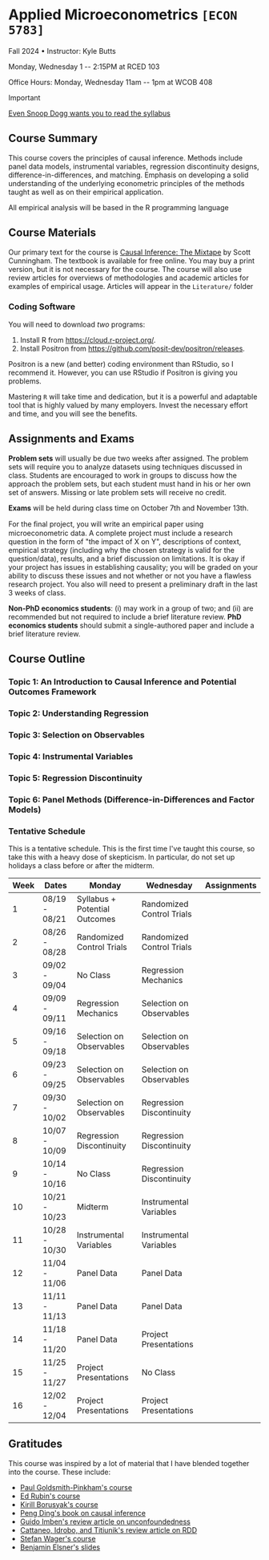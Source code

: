 # Applied Microeconometrics `[ECON 5783]`

Fall 2024 • Instructor: Kyle Butts

Monday, Wednesday 1 -- 2:15PM at RCED 103

Office Hours: Monday, Wednesday 11am -- 1pm at WCOB 408

> [!IMPORTANT]
> 
> [Even Snoop Dogg wants you to read the syllabus](https://www.cameo.com/recipient/5f2b392a0299b100202e624a)



## Course Summary

This course covers the principles of causal inference. Methods include panel data models, instrumental variables, regression discontinuity designs, difference-in-differences, and matching. Emphasis on developing a solid understanding of the underlying econometric principles of the methods taught as well as on their empirical application.

All empirical analysis will be based in the R programming language


## Course Materials

Our primary text for the course is [Causal Inference: The Mixtape](https://mixtape.scunning.com/) by Scott Cunningham. The textbook is available for free online. You may buy a print version, but it is not necessary for the course. The course will also use review articles for overviews of methodologies and academic articles for examples of empirical usage. Articles will appear in the `Literature/` folder


### Coding Software

You will need to download *two* programs:
1. Install R from <https://cloud.r-project.org/>.
2. Install Positron from <https://github.com/posit-dev/positron/releases>. 

Positron is a new (and better) coding environment than RStudio, so I recommend it. However, you can use RStudio if Positron is giving you problems.

Mastering `R` will take time and dedication, but it is a powerful and adaptable tool that is highly valued by many employers. Invest the necessary effort and time, and you will see the benefits.


## Assignments and Exams

**Problem sets** will usually be due two weeks after assigned. 
The problem sets will require you to analyze datasets using techniques discussed in class. 
Students are encouraged to work in groups to discuss how the approach the problem sets, but each student must hand in his or her own set of answers. 
Missing or late problem sets will receive no credit.

**Exams** will be held during class time on October 7th and November 13th.

For the ﬁnal project, you will write an empirical paper using microeconometric data. 
A complete project must include a research question in the form of "the impact of X on Y", descriptions of context, empirical strategy (including why the chosen strategy is valid for the question/data), results, and a brief discussion on limitations. 
It is okay if your project has issues in establishing causality; you will be graded on your ability to discuss these issues and not whether or not you have a flawless research project.
You also will need to present a preliminary draft in the last 3 weeks of class.

**Non-PhD economics students**: (i) may work in a group of two; and (ii) are recommended but not required to include a brief literature review.
**PhD economics students** should submit a single-authored paper and include a brief literature review.




## Course Outline

### Topic 1: An Introduction to Causal Inference and Potential Outcomes Framework


### Topic 2: Understanding Regression


### Topic 3: Selection on Observables


### Topic 4: Instrumental Variables


### Topic 5: Regression Discontinuity


### Topic 6: Panel Methods (Difference-in-Differences and Factor Models)






### Tentative Schedule

This is a tentative schedule. This is the first time I've taught this course, so take this with a heavy dose of skepticism. In particular, do not set up holidays a class before or after the midterm. 

<!-- Schedule -->
| Week | Dates | Monday | Wednesday | Assignments |
|----|----|----|----|----|
| 1 | 08/19 - 08/21 | Syllabus + Potential Outcomes | Randomized Control Trials |  |
| 2 | 08/26 - 08/28 | Randomized Control Trials | Randomized Control Trials |  |
| 3 | 09/02 - 09/04 | No Class | Regression Mechanics |  |
| 4 | 09/09 - 09/11 | Regression Mechanics | Selection on Observables |  |
| 5 | 09/16 - 09/18 | Selection on Observables | Selection on Observables |  |
| 6 | 09/23 - 09/25 | Selection on Observables | Selection on Observables |  |
| 7 | 09/30 - 10/02 | Selection on Observables | Regression Discontinuity |  |
| 8 | 10/07 - 10/09 | Regression Discontinuity | Regression Discontinuity |  |
| 9 | 10/14 - 10/16 | No Class | Regression Discontinuity |  |
| 10 | 10/21 - 10/23 | Midterm | Instrumental Variables |  |
| 11 | 10/28 - 10/30 | Instrumental Variables | Instrumental Variables |  |
| 12 | 11/04 - 11/06 | Panel Data | Panel Data |  |
| 13 | 11/11 - 11/13 | Panel Data | Panel Data |  |
| 14 | 11/18 - 11/20 | Panel Data | Project Presentations |  |
| 15 | 11/25 - 11/27 | Project Presentations | No Class |  |
| 16 | 12/02 - 12/04 | Project Presentations | Project Presentations |  |
<!-- Schedule -->





## Gratitudes

This course was inspired by a lot of material that I have blended together into the course. These include:
- [Paul Goldsmith-Pinkham's course](https://github.com/paulgp/applied-methods-phd)
- [Ed Rubin's course](https://github.com/edrubin/EC607S24)
- [Kirill Borusyak's course](https://github.com/borusyak/are213)
- [Peng Ding's book on causal inference](https://arxiv.org/abs/2305.18793)
- [Guido Imben's review article on unconfoundedness](https://direct.mit.edu/rest/article-abstract/86/1/4/57476/Nonparametric-Estimation-of-Average-Treatment?redirectedFrom=fulltext)
- [Cattaneo, Idrobo, and Titiunik's review article on RDD](https://rdpackages.github.io/references/Cattaneo-Idrobo-Titiunik_2024_CUP.pdf)
- [Stefan Wager's course](https://web.stanford.edu/~swager/stats361.pdf)
- [Benjamin Elsner's slides](https://benjaminelsner.com)





